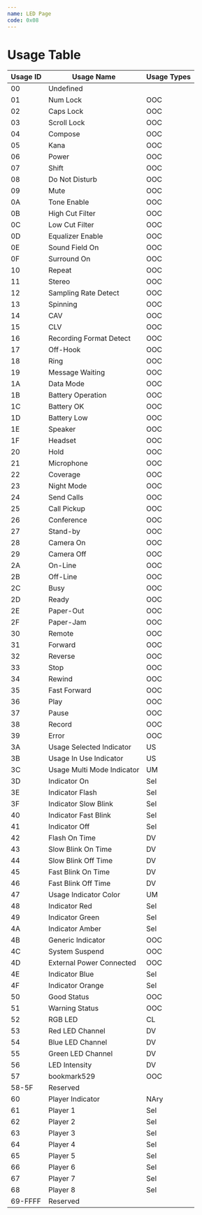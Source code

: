 ```yaml
---
name: LED Page
code: 0x08
---
```

# Usage Table

| Usage ID | Usage Name                    | Usage Types |
|----------|-------------------------------|-------------|
| 00       | Undefined                     |             |
| 01       | Num Lock                      | OOC         |
| 02       | Caps Lock                     | OOC         |
| 03       | Scroll Lock                   | OOC         |
| 04       | Compose                       | OOC         |
| 05       | Kana                          | OOC         |
| 06       | Power                         | OOC         |
| 07       | Shift                         | OOC         |
| 08       | Do Not Disturb                | OOC         |
| 09       | Mute                          | OOC         |
| 0A       | Tone Enable                   | OOC         |
| 0B       | High Cut Filter               | OOC         |
| 0C       | Low Cut Filter                | OOC         |
| 0D       | Equalizer Enable              | OOC         |
| 0E       | Sound Field On                | OOC         |
| 0F       | Surround On                   | OOC         |
| 10       | Repeat                        | OOC         |
| 11       | Stereo                        | OOC         |
| 12       | Sampling Rate Detect          | OOC         |
| 13       | Spinning                      | OOC         |
| 14       | CAV                           | OOC         |
| 15       | CLV                           | OOC         |
| 16       | Recording Format Detect       | OOC         |
| 17       | Off-Hook                      | OOC         |
| 18       | Ring                          | OOC         |
| 19       | Message Waiting               | OOC         |
| 1A       | Data Mode                     | OOC         |
| 1B       | Battery Operation             | OOC         |
| 1C       | Battery OK                    | OOC         |
| 1D       | Battery Low                   | OOC         |
| 1E       | Speaker                       | OOC         |
| 1F       | Headset                       | OOC         |
| 20       | Hold                          | OOC         |
| 21       | Microphone                    | OOC         |
| 22       | Coverage                      | OOC         |
| 23       | Night Mode                    | OOC         |
| 24       | Send Calls                    | OOC         |
| 25       | Call Pickup                   | OOC         |
| 26       | Conference                    | OOC         |
| 27       | Stand-by                      | OOC         |
| 28       | Camera On                     | OOC         |
| 29       | Camera Off                    | OOC         |
| 2A       | On-Line                       | OOC         |
| 2B       | Off-Line                      | OOC         |
| 2C       | Busy                          | OOC         |
| 2D       | Ready                         | OOC         |
| 2E       | Paper-Out                     | OOC         |
| 2F       | Paper-Jam                     | OOC         |
| 30       | Remote                        | OOC         |
| 31       | Forward                       | OOC         |
| 32       | Reverse                       | OOC         |
| 33       | Stop                          | OOC         |
| 34       | Rewind                        | OOC         |
| 35       | Fast Forward                  | OOC         |
| 36       | Play                          | OOC         |
| 37       | Pause                         | OOC         |
| 38       | Record                        | OOC         |
| 39       | Error                         | OOC         |
| 3A       | Usage  Selected  Indicator    | US          |
| 3B       | Usage  In  Use  Indicator     | US          |
| 3C       | Usage  Multi  Mode  Indicator | UM          |
| 3D       | Indicator On                  | Sel         |
| 3E       | Indicator Flash               | Sel         |
| 3F       | Indicator Slow Blink          | Sel         |
| 40       | Indicator Fast Blink          | Sel         |
| 41       | Indicator Off                 | Sel         |
| 42       | Flash On Time                 | DV          |
| 43       | Slow Blink On Time            | DV          |
| 44       | Slow Blink Off Time           | DV          |
| 45       | Fast Blink On Time            | DV          |
| 46       | Fast Blink Off Time           | DV          |
| 47       | Usage  Indicator  Color       | UM          |
| 48       | Indicator Red                 | Sel         |
| 49       | Indicator Green               | Sel         |
| 4A       | Indicator Amber               | Sel         |
| 4B       | Generic Indicator             | OOC         |
| 4C       | System Suspend                | OOC         |
| 4D       | External Power Connected      | OOC         |
| 4E       | Indicator Blue                | Sel         |
| 4F       | Indicator Orange              | Sel         |
| 50       | Good Status                   | OOC         |
| 51       | Warning Status                | OOC         |
| 52       | RGB LED                       | CL          |
| 53       | Red LED Channel               | DV          |
| 54       | Blue LED Channel              | DV          |
| 55       | Green LED Channel             | DV          |
| 56       | LED Intensity                 | DV          |
| 57       | bookmark529                   | OOC         |
| 58-5F    | Reserved                      |             |
| 60       | Player  Indicator             | NAry        |
| 61       | Player 1                      | Sel         |
| 62       | Player 2                      | Sel         |
| 63       | Player 3                      | Sel         |
| 64       | Player 4                      | Sel         |
| 65       | Player 5                      | Sel         |
| 66       | Player 6                      | Sel         |
| 67       | Player 7                      | Sel         |
| 68       | Player 8                      | Sel         |
| 69-FFFF  | Reserved                      |             |
